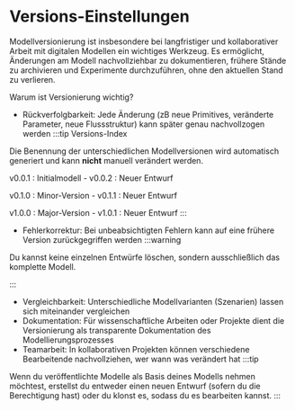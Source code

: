 
# Versions-Einstellungen

Modellversionierung ist insbesondere bei langfristiger und kollaborativer Arbeit mit digitalen Modellen ein wichtiges Werkzeug. Es ermöglicht, Änderungen am Modell nachvollziehbar zu dokumentieren, frühere Stände zu archivieren und Experimente durchzuführen, ohne den aktuellen Stand zu verlieren.

Warum ist Versionierung wichtig?
- Rückverfolgbarkeit: Jede Änderung (zB neue Primitives, veränderte Parameter, neue Flussstruktur) kann später genau nachvollzogen werden
:::tip Versions-Index

Die Benennung der unterschiedlichen Modellversionen wird automatisch generiert und kann **nicht** manuell verändert werden.

v0.0.1 : Initialmodell - 
v0.0.2 : Neuer Entwurf

v0.1.0 : Minor-Version -
v0.1.1 : Neuer Entwurf

v1.0.0 : Major-Version -
v1.0.1 : Neuer Entwurf
:::
- Fehlerkorrektur: Bei unbeabsichtigten Fehlern kann auf eine frühere Version zurückgegriffen werden 
:::warning

Du kannst keine einzelnen Entwürfe löschen, sondern ausschließlich das komplette Modell.

:::
- Vergleichbarkeit: Unterschiedliche Modellvarianten (Szenarien) lassen sich miteinander vergleichen
- Dokumentation: Für wissenschaftliche Arbeiten oder Projekte dient die Versionierung als transparente Dokumentation des Modellierungsprozesses
- Teamarbeit: In kollaborativen Projekten können verschiedene Bearbeitende nachvollziehen, wer wann was verändert hat
:::tip

Wenn du veröffentlichte Modelle als Basis deines Modells nehmen möchtest, erstellst du entweder einen neuen Entwurf (sofern du die Berechtigung hast) oder du klonst es, sodass du es bearbeiten kannst.
:::